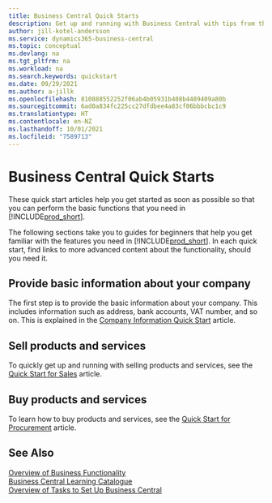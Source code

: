 ```yaml
---
title: Business Central Quick Starts
description: Get up and running with Business Central with tips from the Quick Starts articles that help you fill in the first critical fields.
author: jill-kotel-andersson
ms.service: dynamics365-business-central
ms.topic: conceptual
ms.devlang: na
ms.tgt_pltfrm: na
ms.workload: na
ms.search.keywords: quickstart
ms.date: 09/29/2021
ms.author: a-jillk
ms.openlocfilehash: 810888552252f06ab4b05931b408b4489409a80b
ms.sourcegitcommit: 6ad0a834fc225cc27dfdbee4a83cf06bbbcbc1c9
ms.translationtype: HT
ms.contentlocale: en-NZ
ms.lasthandoff: 10/01/2021
ms.locfileid: "7589713"
---
```

# <a name="business-central-quick-starts"></a>Business Central Quick Starts

These quick start articles help you get started as soon as possible so that you can perform the basic functions that you need in [!INCLUDE[prod_short](includes/prod_short.md)].

The following sections take you to guides for beginners that help you get familiar with the features you need in [!INCLUDE[prod_short](includes/prod_short.md)]. In each quick start, find links to more advanced content about the functionality, should you need it.

## <a name="provide-basic-information-about-your-company"></a>Provide basic information about your company

The first step is to provide the basic information about your company. This includes information such as address, bank accounts, VAT number, and so on. This is explained in the [Company Information Quick Start](quick-start-company-information.md) article.

<!--
## Financial Basics

[Financial Information](quick-start-financial-information.md)  
(chart of accounts, but explained for non-accountants)
-->

<!--
## Basic Reports and Output Documents

[Reports and Documents](quick-start-reports-and-documents.md)  
(final reports, but also documents - how do I style invoices to work better for me?)
-->

## <a name="sell-products-and-services"></a>Sell products and services

To quickly get up and running with selling products and services, see the [Quick Start for Sales](quick-start-sell-products-and-services.md) article.

<!--
(customer, items, things on stock or not, orders versus invoices, get paid on time, etc.)
-->

## <a name="buy-products-and-services"></a>Buy products and services

To learn how to buy products and services, see the [Quick Start for Procurement](quick-start-procurement.md) article.  

<!--
(buy stuff, register in inventory, pay vendor)
-->

<!--
## Understand Your Business with Business Intelligence

[Business Intelligence](quick-start-business-intelligence.md)  
(reports)
-->

## <a name="see-also"></a>See Also

[Overview of Business Functionality](across-business-functionality.md)  
[Business Central Learning Catalogue](readiness/readiness-learning-catalog.md)  
[Overview of Tasks to Set Up Business Central](setup.md)  
